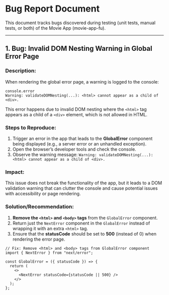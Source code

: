 # Bug Report Document

This document tracks bugs discovered during testing (unit tests, manual tests, or both) of the Movie App (movie-app-fu).

---

## 1. **Bug: Invalid DOM Nesting Warning in Global Error Page**

### **Description:**

When rendering the global error page, a warning is logged to the console:

```
console.error
Warning: validateDOMNesting(...): <html> cannot appear as a child of <div>.
```

This error happens due to invalid DOM nesting where the `<html>` tag appears as a child of a `<div>` element, which is not allowed in HTML.

### **Steps to Reproduce:**

1. Trigger an error in the app that leads to the **GlobalError** component being displayed (e.g., a server error or an unhandled exception).
2. Open the browser’s developer tools and check the console.
3. Observe the warning message: `Warning: validateDOMNesting(...): <html> cannot appear as a child of <div>.`

### **Impact:**

This issue does not break the functionality of the app, but it leads to a DOM validation warning that can clutter the console and cause potential issues with accessibility or page rendering.

### **Solution/Recommendation:**

1. **Remove the `<html>` and `<body>` tags** from the `GlobalError` component.
2. Return just the `NextError` component in the `GlobalError` instead of wrapping it with an extra `<html>` tag.
3. Ensure that the **statusCode** should be set to **500** (instead of 0) when rendering the error page.

```tsx
// Fix: Remove <html> and <body> tags from GlobalError component
import { NextError } from "next/error";

const GlobalError = ({ statusCode }) => {
  return (
    <>
      <NextError statusCode={statusCode || 500} />
    </>
  );
};
```
